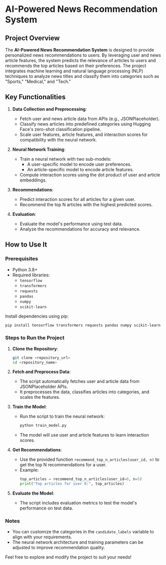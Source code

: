 # AI-Powered News Recommendation System

## Project Overview

The **AI-Powered News Recommendation System** is designed to provide personalized news recommendations to users. By leveraging user and news article features, the system predicts the relevance of articles to users and recommends the top articles based on their preferences. The project integrates machine learning and natural language processing (NLP) techniques to analyze news titles and classify them into categories such as "Sports," "Medical," and "Tech."

## Key Functionalities

1. **Data Collection and Preprocessing**:
   - Fetch user and news article data from APIs (e.g., JSONPlaceholder).
   - Classify news articles into predefined categories using Hugging Face's zero-shot classification pipeline.
   - Scale user features, article features, and interaction scores for compatibility with the neural network.

2. **Neural Network Training**:
   - Train a neural network with two sub-models:
     - A user-specific model to encode user preferences.
     - An article-specific model to encode article features.
   - Compute interaction scores using the dot product of user and article embeddings.

3. **Recommendations**:
   - Predict interaction scores for all articles for a given user.
   - Recommend the top N articles with the highest predicted scores.

4. **Evaluation**:
   - Evaluate the model's performance using test data.
   - Analyze the recommendations for accuracy and relevance.

## How to Use It

### Prerequisites

- Python 3.8+
- Required libraries:
  - `tensorflow`
  - `transformers`
  - `requests`
  - `pandas`
  - `numpy`
  - `scikit-learn`

Install dependencies using pip:
```bash
pip install tensorflow transformers requests pandas numpy scikit-learn
```

### Steps to Run the Project

1. **Clone the Repository**:
   ```bash
   git clone <repository_url>
   cd <repository_name>
   ```

2. **Fetch and Preprocess Data**:
   - The script automatically fetches user and article data from JSONPlaceholder APIs.
   - It preprocesses the data, classifies articles into categories, and scales the features.

3. **Train the Model**:
   - Run the script to train the neural network:
     ```bash
     python train_model.py
     ```
   - The model will use user and article features to learn interaction scores.

4. **Get Recommendations**:
   - Use the provided function `recommend_top_n_articles(user_id, n)` to get the top N recommendations for a user.
   - Example:
     ```python
     top_articles = recommend_top_n_articles(user_id=0, n=5)
     print("Top articles for user 0:", top_articles)
     ```

5. **Evaluate the Model**:
   - The script includes evaluation metrics to test the model's performance on test data.


### Notes
- You can customize the categories in the `candidate_labels` variable to align with your requirements.
- The neural network architecture and training parameters can be adjusted to improve recommendation quality.

Feel free to explore and modify the project to suit your needs!

